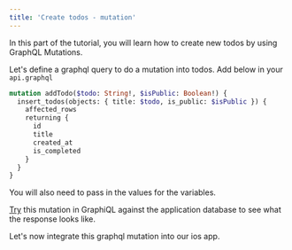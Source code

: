 ```yaml
---
title: 'Create todos - mutation'
---
```


In this part of the tutorial, you will learn how to create new todos by using GraphQL Mutations.

Let's define a graphql query to do a mutation into todos. Add below in your `api.graphql`

```graphql
mutation addTodo($todo: String!, $isPublic: Boolean!) {
  insert_todos(objects: { title: $todo, is_public: $isPublic }) {
    affected_rows
    returning {
      id
      title
      created_at
      is_completed
    }
  }
}
```

You will also need to pass in the values for the variables.

[Try](https://learn.hasura.io/graphql/graphiql) this mutation in GraphiQL against the application database to see what the response looks like.

Let's now integrate this graphql mutation into our ios app.

